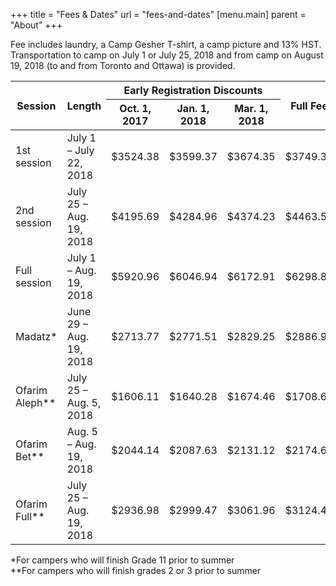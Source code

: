 +++
title = "Fees & Dates"
url = "fees-and-dates"
[menu.main]
parent = "About"
+++

Fee includes laundry, a Camp Gesher T-shirt, a camp picture and 13% HST. Transportation to camp on July 1 or July 25, 2018 and from camp on August 19, 2018 (to and from Toronto and Ottawa) is provided.

<table class="table vertical-responsive-table table-striped table-bordered">
  <thead>
    <tr>
      <th rowspan="2">Session</th>
      <th rowspan="2">Length</th>
      <th colspan="3">Early Registration Discounts</th>
      <th colspan="1" rowspan="2">Full Fee</th>
    </tr>
    <tr>
      <th>Oct. 1, 2017</th>
      <th>Jan. 1, 2018</th>
      <th>Mar. 1, 2018</th>
    </tr>
  </thead>
  <tbody>
    <tr>
      <td data-type="Session">1st session</td>
      <td data-type="Length">July 1 &ndash; July 22, 2018</td>
      <td data-type="Oct. 1, 2017">$3524.38</td>
      <td data-type="Jan. 1, 2018">$3599.37</td>
      <td data-type="Mar. 1, 2018">$3674.35</td>
      <td data-type="Final">$3749.34</td>
    </tr>
    <tr>
      <td data-type="Session">2nd session</td>
      <td data-type="Length">July 25 &ndash; Aug. 19, 2018</td>
      <td data-type="Oct. 1, 2017">$4195.69</td>
      <td data-type="Jan. 1, 2018">$4284.96</td>
      <td data-type="Mar. 1, 2018">$4374.23</td>
      <td data-type="Final">$4463.50</td>
    </tr>
    <tr>
      <td data-type="Session">Full session</td>
      <td data-type="Length">July 1 &ndash; Aug. 19, 2018</td>
      <td data-type="Oct. 1, 2017">$5920.96</td>
      <td data-type="Jan. 1, 2018">$6046.94</td>
      <td data-type="Mar. 1, 2018">$6172.91</td>
      <td data-type="Final">$6298.89</td>
    </tr>
    <tr>
      <td data-type="Session">Madatz*</td>
      <td data-type="Length">June 29 &ndash; Aug. 19, 2018</td>
      <td data-type="Oct. 1, 2017">$2713.77</td>
      <td data-type="Jan. 1, 2018">$2771.51</td>
      <td data-type="Mar. 1, 2018">$2829.25</td>
      <td data-type="Final">$2886.99</td>
    </tr>
    <tr>
      <td data-type="Session">Ofarim Aleph**</td>
      <td data-type="Length">July 25 &ndash; Aug. 5, 2018</td>
      <td data-type="Oct. 1, 2017">$1606.11</td>
      <td data-type="Jan. 1, 2018">$1640.28</td>
      <td data-type="Mar. 1, 2018">$1674.46</td>
      <td data-type="Final">$1708.63</td>
    </tr>
    <tr>
      <td data-type="Session">Ofarim Bet**</td>
      <td data-type="Length">Aug. 5 &ndash; Aug. 19, 2018</td>
      <td data-type="Oct. 1, 2017">$2044.14</td>
      <td data-type="Jan. 1, 2018">$2087.63</td>
      <td data-type="Mar. 1, 2018">$2131.12</td>
      <td data-type="Final">$2174.62</td>
    </tr>
    <tr>
      <td data-type="Session">Ofarim Full**</td>
      <td data-type="Length">July 25 &ndash; Aug. 19, 2018</td>
      <td data-type="Oct. 1, 2017">$2936.98</td>
      <td data-type="Jan. 1, 2018">$2999.47</td>
      <td data-type="Mar. 1, 2018">$3061.96</td>
      <td data-type="Final">$3124.45</td>
    </tr>
  </tbody>
</table>

*For campers who will finish Grade 11 prior to summer  
**For campers who will finish grades 2 or 3 prior to summer
